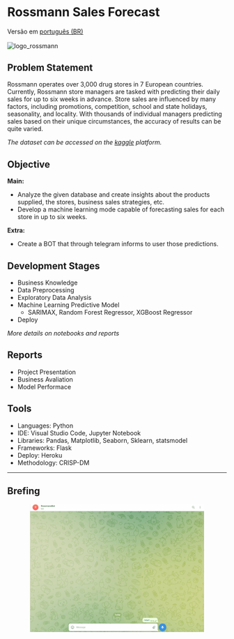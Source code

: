 # Rossmann Sales Forecast

Versão em  [português (BR)](https://github.com/alyssonvidal/Rossmann-Sales-Forecast/blob/main/referenses/README_PT.md)

<img src="/images/logo_rossmann.jpg " alt="logo_rossmann" width="400" align='center'/>

## Problem Statement

Rossmann operates over 3,000 drug stores in 7 European countries. Currently, Rossmann store managers are tasked with predicting their daily sales for up to six weeks in advance. Store sales are influenced by many factors, including promotions, competition, school and state holidays, seasonality, and locality. With thousands of individual managers predicting sales based on their unique circumstances, the accuracy of results can be quite varied.

*The dataset can be accessed on the [kaggle](https://www.kaggle.com/competitions/rossmann-store-sales/data/) platform.*

## Objective
**Main:**
* Analyze the given database and create insights about the products supplied, the stores, business sales strategies, etc.
* Develop a machine learning mode capable of forecasting sales for each store in up to six weeks.

**Extra:**    
* Create a BOT that through telegram informs to user those predictions.

## Development Stages
* Business Knowledge
* Data Preprocessing
* Exploratory Data Analysis
* Machine Learning Predictive Model
    - SARIMAX, Random Forest Regressor, XGBoost Regressor
* Deploy
    
*More details on notebooks and reports* 

## Reports
* Project Presentation
* Business Avaliation
* Model Performace


## Tools
* Languages: Python
* IDE: Visual Studio Code, Jupyter Notebook
* Libraries: Pandas, Matplotlib, Seaborn, Sklearn, statsmodel
* Frameworks: Flask
* Deploy: Heroku
* Methodology: CRISP-DM

*** 

## Brefing 


<div align="center">
<img src="images/rossmann_telegram_bot.gif" width="400px">
</div>
